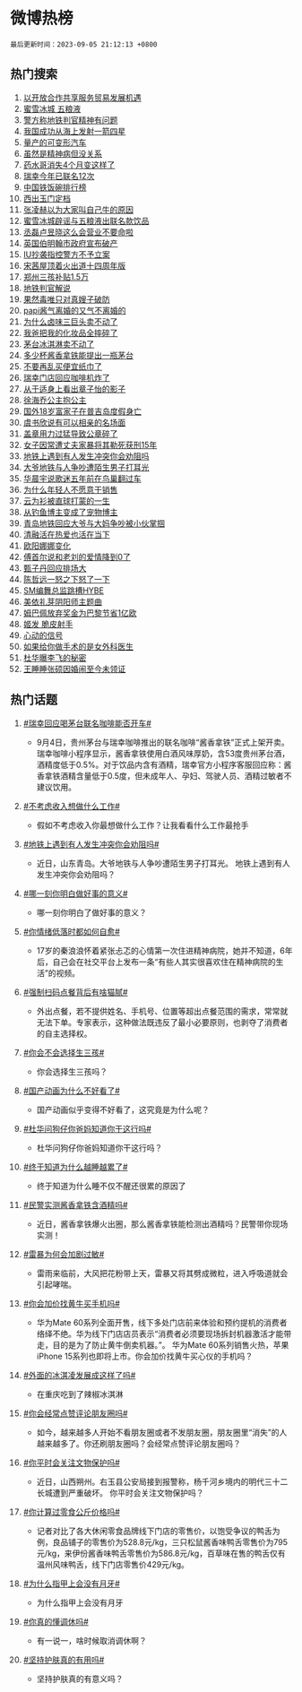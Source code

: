 # 微博热榜

`最后更新时间：2023-09-05 21:12:13 +0800`

## 热门搜索

1. [以开放合作共享服务贸易发展机遇](https://m.weibo.cn/search?containerid=100103type%3D1%26t%3D10%26q%3D%23%E4%BB%A5%E5%BC%80%E6%94%BE%E5%90%88%E4%BD%9C%E5%85%B1%E4%BA%AB%E6%9C%8D%E5%8A%A1%E8%B4%B8%E6%98%93%E5%8F%91%E5%B1%95%E6%9C%BA%E9%81%87%23&stream_entry_id=51&isnewpage=1&extparam=seat%3D1%26filter_type%3Drealtimehot%26cate%3D10103%26stream_entry_id%3D51%26dgr%3D0%26pos%3D0%26c_type%3D51%26display_time%3D1693919532%26pre_seqid%3D169391953226203267953&luicode=10000011&lfid=106003type%253D25%2526t%253D3%2526disable_hot%253D1%2526filter_type%253Drealtimehot)
1. [蜜雪冰城 五粮液](https://m.weibo.cn/search?containerid=100103type%3D1%26t%3D10%26q%3D%E8%9C%9C%E9%9B%AA%E5%86%B0%E5%9F%8E+%E4%BA%94%E7%B2%AE%E6%B6%B2&stream_entry_id=31&isnewpage=1&extparam=seat%3D1%26cate%3D5001%26c_type%3D31%26pos%3D0%26lcate%3D5001%26filter_type%3Drealtimehot%26stream_entry_id%3D31%26band_rank%3D1%26flag%3D1%26q%3D%25E8%259C%259C%25E9%259B%25AA%25E5%2586%25B0%25E5%259F%258E%2520%25E4%25BA%2594%25E7%25B2%25AE%25E6%25B6%25B2%26dgr%3D0%26realpos%3D1%26display_time%3D1693919532%26pre_seqid%3D169391953226203267953&luicode=10000011&lfid=106003type%253D25%2526t%253D3%2526disable_hot%253D1%2526filter_type%253Drealtimehot)
1. [警方称地铁判官精神有问题](https://m.weibo.cn/search?containerid=100103type%3D1%26t%3D10%26q%3D%23%E8%AD%A6%E6%96%B9%E7%A7%B0%E5%9C%B0%E9%93%81%E5%88%A4%E5%AE%98%E7%B2%BE%E7%A5%9E%E6%9C%89%E9%97%AE%E9%A2%98%23&stream_entry_id=31&isnewpage=1&extparam=seat%3D1%26cate%3D5001%26c_type%3D31%26pos%3D1%26lcate%3D5001%26filter_type%3Drealtimehot%26stream_entry_id%3D31%26band_rank%3D2%26flag%3D2%26q%3D%2523%25E8%25AD%25A6%25E6%2596%25B9%25E7%25A7%25B0%25E5%259C%25B0%25E9%2593%2581%25E5%2588%25A4%25E5%25AE%2598%25E7%25B2%25BE%25E7%25A5%259E%25E6%259C%2589%25E9%2597%25AE%25E9%25A2%2598%2523%26dgr%3D0%26realpos%3D2%26display_time%3D1693919532%26pre_seqid%3D169391953226203267953&luicode=10000011&lfid=106003type%253D25%2526t%253D3%2526disable_hot%253D1%2526filter_type%253Drealtimehot)
1. [我国成功从海上发射一箭四星](https://m.weibo.cn/search?containerid=100103type%3D1%26t%3D10%26q%3D%23%E6%88%91%E5%9B%BD%E6%88%90%E5%8A%9F%E4%BB%8E%E6%B5%B7%E4%B8%8A%E5%8F%91%E5%B0%84%E4%B8%80%E7%AE%AD%E5%9B%9B%E6%98%9F%23&stream_entry_id=31&isnewpage=1&extparam=seat%3D1%26cate%3D5001%26c_type%3D31%26pos%3D2%26lcate%3D5001%26filter_type%3Drealtimehot%26stream_entry_id%3D31%26band_rank%3D3%26flag%3D1%26q%3D%2523%25E6%2588%2591%25E5%259B%25BD%25E6%2588%2590%25E5%258A%259F%25E4%25BB%258E%25E6%25B5%25B7%25E4%25B8%258A%25E5%258F%2591%25E5%25B0%2584%25E4%25B8%2580%25E7%25AE%25AD%25E5%259B%259B%25E6%2598%259F%2523%26dgr%3D0%26realpos%3D3%26display_time%3D1693919532%26pre_seqid%3D169391953226203267953&luicode=10000011&lfid=106003type%253D25%2526t%253D3%2526disable_hot%253D1%2526filter_type%253Drealtimehot)
1. [量产的可变形汽车](https://m.weibo.cn/search?containerid=100103type%3D1%26t%3D10%26q%3D%23%E9%87%8F%E4%BA%A7%E7%9A%84%E5%8F%AF%E5%8F%98%E5%BD%A2%E6%B1%BD%E8%BD%A6%23&stream_entry_id=31&isnewpage=1&extparam=seat%3D1%26topic_ad%3D1%26cate%3D5001%26band_rank%3D4%26is_ad_pos%3D1%26lcate%3D5001%26filter_type%3Drealtimehot%26pos%3D3%26adid%3D201370%26q%3D%2523%25E9%2587%258F%25E4%25BA%25A7%25E7%259A%2584%25E5%258F%25AF%25E5%258F%2598%25E5%25BD%25A2%25E6%25B1%25BD%25E8%25BD%25A6%2523%26dgr%3D0%26stream_entry_id%3D31%26c_type%3D31%26display_time%3D1693919532%26pre_seqid%3D169391953226203267953&luicode=10000011&lfid=106003type%253D25%2526t%253D3%2526disable_hot%253D1%2526filter_type%253Drealtimehot)
1. [虽然是精神病但没关系](https://m.weibo.cn/search?containerid=100103type%3D1%26t%3D10%26q%3D%E8%99%BD%E7%84%B6%E6%98%AF%E7%B2%BE%E7%A5%9E%E7%97%85%E4%BD%86%E6%B2%A1%E5%85%B3%E7%B3%BB&stream_entry_id=31&isnewpage=1&extparam=seat%3D1%26cate%3D5001%26c_type%3D31%26pos%3D4%26lcate%3D5001%26filter_type%3Drealtimehot%26stream_entry_id%3D31%26band_rank%3D4%26flag%3D1%26q%3D%25E8%2599%25BD%25E7%2584%25B6%25E6%2598%25AF%25E7%25B2%25BE%25E7%25A5%259E%25E7%2597%2585%25E4%25BD%2586%25E6%25B2%25A1%25E5%2585%25B3%25E7%25B3%25BB%26dgr%3D0%26realpos%3D4%26display_time%3D1693919532%26pre_seqid%3D169391953226203267953&luicode=10000011&lfid=106003type%253D25%2526t%253D3%2526disable_hot%253D1%2526filter_type%253Drealtimehot)
1. [药水哥消失4个月变这样了](https://m.weibo.cn/search?containerid=100103type%3D1%26t%3D10%26q%3D%23%E8%8D%AF%E6%B0%B4%E5%93%A5%E6%B6%88%E5%A4%B14%E4%B8%AA%E6%9C%88%E5%8F%98%E8%BF%99%E6%A0%B7%E4%BA%86%23&stream_entry_id=31&isnewpage=1&extparam=seat%3D1%26cate%3D5001%26c_type%3D31%26pos%3D5%26lcate%3D5001%26filter_type%3Drealtimehot%26stream_entry_id%3D31%26band_rank%3D5%26flag%3D1%26q%3D%2523%25E8%258D%25AF%25E6%25B0%25B4%25E5%2593%25A5%25E6%25B6%2588%25E5%25A4%25B14%25E4%25B8%25AA%25E6%259C%2588%25E5%258F%2598%25E8%25BF%2599%25E6%25A0%25B7%25E4%25BA%2586%2523%26dgr%3D0%26realpos%3D5%26display_time%3D1693919532%26pre_seqid%3D169391953226203267953&luicode=10000011&lfid=106003type%253D25%2526t%253D3%2526disable_hot%253D1%2526filter_type%253Drealtimehot)
1. [瑞幸今年已联名12次](https://m.weibo.cn/search?containerid=100103type%3D1%26t%3D10%26q%3D%23%E7%91%9E%E5%B9%B8%E4%BB%8A%E5%B9%B4%E5%B7%B2%E8%81%94%E5%90%8D12%E6%AC%A1%23&stream_entry_id=31&isnewpage=1&extparam=seat%3D1%26cate%3D5001%26c_type%3D31%26pos%3D6%26lcate%3D5001%26filter_type%3Drealtimehot%26stream_entry_id%3D31%26band_rank%3D6%26flag%3D1%26q%3D%2523%25E7%2591%259E%25E5%25B9%25B8%25E4%25BB%258A%25E5%25B9%25B4%25E5%25B7%25B2%25E8%2581%2594%25E5%2590%258D12%25E6%25AC%25A1%2523%26dgr%3D0%26realpos%3D6%26display_time%3D1693919532%26pre_seqid%3D169391953226203267953&luicode=10000011&lfid=106003type%253D25%2526t%253D3%2526disable_hot%253D1%2526filter_type%253Drealtimehot)
1. [中国铁饭碗排行榜](https://m.weibo.cn/search?containerid=100103type%3D1%26t%3D10%26q%3D%23%E4%B8%AD%E5%9B%BD%E9%93%81%E9%A5%AD%E7%A2%97%E6%8E%92%E8%A1%8C%E6%A6%9C%23&stream_entry_id=31&isnewpage=1&extparam=seat%3D1%26cate%3D5001%26c_type%3D31%26pos%3D7%26lcate%3D5001%26filter_type%3Drealtimehot%26stream_entry_id%3D31%26band_rank%3D7%26flag%3D1%26q%3D%2523%25E4%25B8%25AD%25E5%259B%25BD%25E9%2593%2581%25E9%25A5%25AD%25E7%25A2%2597%25E6%258E%2592%25E8%25A1%258C%25E6%25A6%259C%2523%26dgr%3D0%26realpos%3D7%26display_time%3D1693919532%26pre_seqid%3D169391953226203267953&luicode=10000011&lfid=106003type%253D25%2526t%253D3%2526disable_hot%253D1%2526filter_type%253Drealtimehot)
1. [西出玉门定档](https://m.weibo.cn/search?containerid=100103type%3D1%26t%3D10%26q%3D%23%E8%A5%BF%E5%87%BA%E7%8E%89%E9%97%A8%E5%AE%9A%E6%A1%A3%23&stream_entry_id=31&isnewpage=1&extparam=seat%3D1%26cate%3D5001%26c_type%3D31%26pos%3D8%26lcate%3D5001%26filter_type%3Drealtimehot%26stream_entry_id%3D31%26band_rank%3D8%26flag%3D1%26q%3D%2523%25E8%25A5%25BF%25E5%2587%25BA%25E7%258E%2589%25E9%2597%25A8%25E5%25AE%259A%25E6%25A1%25A3%2523%26dgr%3D0%26realpos%3D8%26display_time%3D1693919532%26pre_seqid%3D169391953226203267953&luicode=10000011&lfid=106003type%253D25%2526t%253D3%2526disable_hot%253D1%2526filter_type%253Drealtimehot)
1. [张凌赫以为大家叫自己牛的原因](https://m.weibo.cn/search?containerid=100103type%3D1%26t%3D10%26q%3D%23%E5%BC%A0%E5%87%8C%E8%B5%AB%E4%BB%A5%E4%B8%BA%E5%A4%A7%E5%AE%B6%E5%8F%AB%E8%87%AA%E5%B7%B1%E7%89%9B%E7%9A%84%E5%8E%9F%E5%9B%A0%23&stream_entry_id=31&isnewpage=1&extparam=seat%3D1%26cate%3D5001%26c_type%3D31%26pos%3D9%26lcate%3D5001%26filter_type%3Drealtimehot%26stream_entry_id%3D31%26band_rank%3D9%26flag%3D1%26q%3D%2523%25E5%25BC%25A0%25E5%2587%258C%25E8%25B5%25AB%25E4%25BB%25A5%25E4%25B8%25BA%25E5%25A4%25A7%25E5%25AE%25B6%25E5%258F%25AB%25E8%2587%25AA%25E5%25B7%25B1%25E7%2589%259B%25E7%259A%2584%25E5%258E%259F%25E5%259B%25A0%2523%26dgr%3D0%26realpos%3D9%26display_time%3D1693919532%26pre_seqid%3D169391953226203267953&luicode=10000011&lfid=106003type%253D25%2526t%253D3%2526disable_hot%253D1%2526filter_type%253Drealtimehot)
1. [蜜雪冰城辟谣与五粮液出联名款饮品](https://m.weibo.cn/search?containerid=100103type%3D1%26t%3D10%26q%3D%23%E8%9C%9C%E9%9B%AA%E5%86%B0%E5%9F%8E%E8%BE%9F%E8%B0%A3%E4%B8%8E%E4%BA%94%E7%B2%AE%E6%B6%B2%E5%87%BA%E8%81%94%E5%90%8D%E6%AC%BE%E9%A5%AE%E5%93%81%23&stream_entry_id=31&isnewpage=1&extparam=seat%3D1%26cate%3D5001%26c_type%3D31%26pos%3D10%26lcate%3D5001%26filter_type%3Drealtimehot%26stream_entry_id%3D31%26band_rank%3D10%26flag%3D1%26q%3D%2523%25E8%259C%259C%25E9%259B%25AA%25E5%2586%25B0%25E5%259F%258E%25E8%25BE%259F%25E8%25B0%25A3%25E4%25B8%258E%25E4%25BA%2594%25E7%25B2%25AE%25E6%25B6%25B2%25E5%2587%25BA%25E8%2581%2594%25E5%2590%258D%25E6%25AC%25BE%25E9%25A5%25AE%25E5%2593%2581%2523%26dgr%3D0%26realpos%3D10%26display_time%3D1693919532%26pre_seqid%3D169391953226203267953&luicode=10000011&lfid=106003type%253D25%2526t%253D3%2526disable_hot%253D1%2526filter_type%253Drealtimehot)
1. [丞磊卢昱晓这么会营业不要命啦](https://m.weibo.cn/search?containerid=100103type%3D1%26t%3D10%26q%3D%23%E4%B8%9E%E7%A3%8A%E5%8D%A2%E6%98%B1%E6%99%93%E8%BF%99%E4%B9%88%E4%BC%9A%E8%90%A5%E4%B8%9A%E4%B8%8D%E8%A6%81%E5%91%BD%E5%95%A6%23&stream_entry_id=31&isnewpage=1&extparam=seat%3D1%26cate%3D5001%26c_type%3D31%26pos%3D11%26lcate%3D5001%26filter_type%3Drealtimehot%26stream_entry_id%3D31%26band_rank%3D11%26flag%3D1%26q%3D%2523%25E4%25B8%259E%25E7%25A3%258A%25E5%258D%25A2%25E6%2598%25B1%25E6%2599%2593%25E8%25BF%2599%25E4%25B9%2588%25E4%25BC%259A%25E8%2590%25A5%25E4%25B8%259A%25E4%25B8%258D%25E8%25A6%2581%25E5%2591%25BD%25E5%2595%25A6%2523%26dgr%3D0%26realpos%3D11%26display_time%3D1693919532%26pre_seqid%3D169391953226203267953&luicode=10000011&lfid=106003type%253D25%2526t%253D3%2526disable_hot%253D1%2526filter_type%253Drealtimehot)
1. [英国伯明翰市政府宣布破产](https://m.weibo.cn/search?containerid=100103type%3D1%26t%3D10%26q%3D%23%E8%8B%B1%E5%9B%BD%E4%BC%AF%E6%98%8E%E7%BF%B0%E5%B8%82%E6%94%BF%E5%BA%9C%E5%AE%A3%E5%B8%83%E7%A0%B4%E4%BA%A7%23&stream_entry_id=31&isnewpage=1&extparam=seat%3D1%26cate%3D5001%26c_type%3D31%26pos%3D12%26lcate%3D5001%26filter_type%3Drealtimehot%26stream_entry_id%3D31%26band_rank%3D12%26flag%3D1%26q%3D%2523%25E8%258B%25B1%25E5%259B%25BD%25E4%25BC%25AF%25E6%2598%258E%25E7%25BF%25B0%25E5%25B8%2582%25E6%2594%25BF%25E5%25BA%259C%25E5%25AE%25A3%25E5%25B8%2583%25E7%25A0%25B4%25E4%25BA%25A7%2523%26dgr%3D0%26realpos%3D12%26display_time%3D1693919532%26pre_seqid%3D169391953226203267953&luicode=10000011&lfid=106003type%253D25%2526t%253D3%2526disable_hot%253D1%2526filter_type%253Drealtimehot)
1. [IU抄袭指控警方不予立案](https://m.weibo.cn/search?containerid=100103type%3D1%26t%3D10%26q%3D%23IU%E6%8A%84%E8%A2%AD%E6%8C%87%E6%8E%A7%E8%AD%A6%E6%96%B9%E4%B8%8D%E4%BA%88%E7%AB%8B%E6%A1%88%23&stream_entry_id=31&isnewpage=1&extparam=seat%3D1%26cate%3D5001%26c_type%3D31%26pos%3D13%26lcate%3D5001%26filter_type%3Drealtimehot%26stream_entry_id%3D31%26band_rank%3D13%26flag%3D2%26q%3D%2523IU%25E6%258A%2584%25E8%25A2%25AD%25E6%258C%2587%25E6%258E%25A7%25E8%25AD%25A6%25E6%2596%25B9%25E4%25B8%258D%25E4%25BA%2588%25E7%25AB%258B%25E6%25A1%2588%2523%26dgr%3D0%26realpos%3D13%26display_time%3D1693919532%26pre_seqid%3D169391953226203267953&luicode=10000011&lfid=106003type%253D25%2526t%253D3%2526disable_hot%253D1%2526filter_type%253Drealtimehot)
1. [宋茜屋顶着火出道十四周年版](https://m.weibo.cn/search?containerid=100103type%3D1%26t%3D10%26q%3D%23%E5%AE%8B%E8%8C%9C%E5%B1%8B%E9%A1%B6%E7%9D%80%E7%81%AB%E5%87%BA%E9%81%93%E5%8D%81%E5%9B%9B%E5%91%A8%E5%B9%B4%E7%89%88%23&stream_entry_id=31&isnewpage=1&extparam=seat%3D1%26cate%3D5001%26c_type%3D31%26pos%3D14%26lcate%3D5001%26filter_type%3Drealtimehot%26stream_entry_id%3D31%26band_rank%3D14%26flag%3D1%26q%3D%2523%25E5%25AE%258B%25E8%258C%259C%25E5%25B1%258B%25E9%25A1%25B6%25E7%259D%2580%25E7%2581%25AB%25E5%2587%25BA%25E9%2581%2593%25E5%258D%2581%25E5%259B%259B%25E5%2591%25A8%25E5%25B9%25B4%25E7%2589%2588%2523%26dgr%3D0%26realpos%3D14%26display_time%3D1693919532%26pre_seqid%3D169391953226203267953&luicode=10000011&lfid=106003type%253D25%2526t%253D3%2526disable_hot%253D1%2526filter_type%253Drealtimehot)
1. [郑州三孩补贴1.5万](https://m.weibo.cn/search?containerid=100103type%3D1%26t%3D10%26q%3D%23%E9%83%91%E5%B7%9E%E4%B8%89%E5%AD%A9%E8%A1%A5%E8%B4%B41.5%E4%B8%87%23&stream_entry_id=31&isnewpage=1&extparam=seat%3D1%26cate%3D5001%26c_type%3D31%26pos%3D15%26lcate%3D5001%26filter_type%3Drealtimehot%26stream_entry_id%3D31%26band_rank%3D15%26flag%3D0%26q%3D%2523%25E9%2583%2591%25E5%25B7%259E%25E4%25B8%2589%25E5%25AD%25A9%25E8%25A1%25A5%25E8%25B4%25B41.5%25E4%25B8%2587%2523%26dgr%3D0%26realpos%3D15%26display_time%3D1693919532%26pre_seqid%3D169391953226203267953&luicode=10000011&lfid=106003type%253D25%2526t%253D3%2526disable_hot%253D1%2526filter_type%253Drealtimehot)
1. [地铁判官解说](https://m.weibo.cn/search?containerid=100103type%3D1%26t%3D10%26q%3D%E5%9C%B0%E9%93%81%E5%88%A4%E5%AE%98%E8%A7%A3%E8%AF%B4&stream_entry_id=31&isnewpage=1&extparam=seat%3D1%26cate%3D5001%26c_type%3D31%26pos%3D16%26lcate%3D5001%26filter_type%3Drealtimehot%26stream_entry_id%3D31%26band_rank%3D16%26flag%3D1%26q%3D%25E5%259C%25B0%25E9%2593%2581%25E5%2588%25A4%25E5%25AE%2598%25E8%25A7%25A3%25E8%25AF%25B4%26dgr%3D0%26realpos%3D16%26display_time%3D1693919532%26pre_seqid%3D169391953226203267953&luicode=10000011&lfid=106003type%253D25%2526t%253D3%2526disable_hot%253D1%2526filter_type%253Drealtimehot)
1. [果然毒唯只对真嫂子破防](https://m.weibo.cn/search?containerid=100103type%3D1%26t%3D10%26q%3D%23%E6%9E%9C%E7%84%B6%E6%AF%92%E5%94%AF%E5%8F%AA%E5%AF%B9%E7%9C%9F%E5%AB%82%E5%AD%90%E7%A0%B4%E9%98%B2%23&stream_entry_id=31&isnewpage=1&extparam=seat%3D1%26cate%3D5001%26c_type%3D31%26pos%3D17%26lcate%3D5001%26filter_type%3Drealtimehot%26stream_entry_id%3D31%26band_rank%3D17%26flag%3D0%26q%3D%2523%25E6%259E%259C%25E7%2584%25B6%25E6%25AF%2592%25E5%2594%25AF%25E5%258F%25AA%25E5%25AF%25B9%25E7%259C%259F%25E5%25AB%2582%25E5%25AD%2590%25E7%25A0%25B4%25E9%2598%25B2%2523%26dgr%3D0%26realpos%3D17%26display_time%3D1693919532%26pre_seqid%3D169391953226203267953&luicode=10000011&lfid=106003type%253D25%2526t%253D3%2526disable_hot%253D1%2526filter_type%253Drealtimehot)
1. [papi酱气离婚的又气不离婚的](https://m.weibo.cn/search?containerid=100103type%3D1%26t%3D10%26q%3D%23papi%E9%85%B1%E6%B0%94%E7%A6%BB%E5%A9%9A%E7%9A%84%E5%8F%88%E6%B0%94%E4%B8%8D%E7%A6%BB%E5%A9%9A%E7%9A%84%23&stream_entry_id=31&isnewpage=1&extparam=seat%3D1%26cate%3D5001%26c_type%3D31%26pos%3D18%26lcate%3D5001%26filter_type%3Drealtimehot%26stream_entry_id%3D31%26band_rank%3D18%26flag%3D2%26q%3D%2523papi%25E9%2585%25B1%25E6%25B0%2594%25E7%25A6%25BB%25E5%25A9%259A%25E7%259A%2584%25E5%258F%2588%25E6%25B0%2594%25E4%25B8%258D%25E7%25A6%25BB%25E5%25A9%259A%25E7%259A%2584%2523%26dgr%3D0%26realpos%3D18%26display_time%3D1693919532%26pre_seqid%3D169391953226203267953&luicode=10000011&lfid=106003type%253D25%2526t%253D3%2526disable_hot%253D1%2526filter_type%253Drealtimehot)
1. [为什么卤味三巨头卖不动了](https://m.weibo.cn/search?containerid=100103type%3D1%26t%3D10%26q%3D%23%E4%B8%BA%E4%BB%80%E4%B9%88%E5%8D%A4%E5%91%B3%E4%B8%89%E5%B7%A8%E5%A4%B4%E5%8D%96%E4%B8%8D%E5%8A%A8%E4%BA%86%23&stream_entry_id=31&isnewpage=1&extparam=seat%3D1%26cate%3D5001%26c_type%3D31%26pos%3D19%26lcate%3D5001%26filter_type%3Drealtimehot%26stream_entry_id%3D31%26band_rank%3D19%26flag%3D0%26q%3D%2523%25E4%25B8%25BA%25E4%25BB%2580%25E4%25B9%2588%25E5%258D%25A4%25E5%2591%25B3%25E4%25B8%2589%25E5%25B7%25A8%25E5%25A4%25B4%25E5%258D%2596%25E4%25B8%258D%25E5%258A%25A8%25E4%25BA%2586%2523%26dgr%3D0%26realpos%3D19%26display_time%3D1693919532%26pre_seqid%3D169391953226203267953&luicode=10000011&lfid=106003type%253D25%2526t%253D3%2526disable_hot%253D1%2526filter_type%253Drealtimehot)
1. [我爸把我的化妆品全摔碎了](https://m.weibo.cn/search?containerid=100103type%3D1%26t%3D10%26q%3D%23%E6%88%91%E7%88%B8%E6%8A%8A%E6%88%91%E7%9A%84%E5%8C%96%E5%A6%86%E5%93%81%E5%85%A8%E6%91%94%E7%A2%8E%E4%BA%86%23&stream_entry_id=31&isnewpage=1&extparam=seat%3D1%26cate%3D5001%26c_type%3D31%26pos%3D20%26lcate%3D5001%26filter_type%3Drealtimehot%26stream_entry_id%3D31%26band_rank%3D20%26flag%3D1%26q%3D%2523%25E6%2588%2591%25E7%2588%25B8%25E6%258A%258A%25E6%2588%2591%25E7%259A%2584%25E5%258C%2596%25E5%25A6%2586%25E5%2593%2581%25E5%2585%25A8%25E6%2591%2594%25E7%25A2%258E%25E4%25BA%2586%2523%26dgr%3D0%26realpos%3D20%26display_time%3D1693919532%26pre_seqid%3D169391953226203267953&luicode=10000011&lfid=106003type%253D25%2526t%253D3%2526disable_hot%253D1%2526filter_type%253Drealtimehot)
1. [茅台冰淇淋卖不动了](https://m.weibo.cn/search?containerid=100103type%3D1%26t%3D10%26q%3D%23%E8%8C%85%E5%8F%B0%E5%86%B0%E6%B7%87%E6%B7%8B%E5%8D%96%E4%B8%8D%E5%8A%A8%E4%BA%86%23&stream_entry_id=31&isnewpage=1&extparam=seat%3D1%26cate%3D5001%26c_type%3D31%26pos%3D21%26lcate%3D5001%26filter_type%3Drealtimehot%26stream_entry_id%3D31%26band_rank%3D21%26flag%3D1%26q%3D%2523%25E8%258C%2585%25E5%258F%25B0%25E5%2586%25B0%25E6%25B7%2587%25E6%25B7%258B%25E5%258D%2596%25E4%25B8%258D%25E5%258A%25A8%25E4%25BA%2586%2523%26dgr%3D0%26realpos%3D21%26display_time%3D1693919532%26pre_seqid%3D169391953226203267953&luicode=10000011&lfid=106003type%253D25%2526t%253D3%2526disable_hot%253D1%2526filter_type%253Drealtimehot)
1. [多少杯酱香拿铁能提出一瓶茅台](https://m.weibo.cn/search?containerid=100103type%3D1%26t%3D10%26q%3D%E5%A4%9A%E5%B0%91%E6%9D%AF%E9%85%B1%E9%A6%99%E6%8B%BF%E9%93%81%E8%83%BD%E6%8F%90%E5%87%BA%E4%B8%80%E7%93%B6%E8%8C%85%E5%8F%B0&stream_entry_id=31&isnewpage=1&extparam=seat%3D1%26cate%3D5001%26c_type%3D31%26pos%3D22%26lcate%3D5001%26filter_type%3Drealtimehot%26stream_entry_id%3D31%26band_rank%3D22%26flag%3D0%26q%3D%25E5%25A4%259A%25E5%25B0%2591%25E6%259D%25AF%25E9%2585%25B1%25E9%25A6%2599%25E6%258B%25BF%25E9%2593%2581%25E8%2583%25BD%25E6%258F%2590%25E5%2587%25BA%25E4%25B8%2580%25E7%2593%25B6%25E8%258C%2585%25E5%258F%25B0%26dgr%3D0%26realpos%3D22%26display_time%3D1693919532%26pre_seqid%3D169391953226203267953&luicode=10000011&lfid=106003type%253D25%2526t%253D3%2526disable_hot%253D1%2526filter_type%253Drealtimehot)
1. [不要再乱买便宜纸巾了](https://m.weibo.cn/search?containerid=100103type%3D1%26t%3D10%26q%3D%E4%B8%8D%E8%A6%81%E5%86%8D%E4%B9%B1%E4%B9%B0%E4%BE%BF%E5%AE%9C%E7%BA%B8%E5%B7%BE%E4%BA%86&stream_entry_id=31&isnewpage=1&extparam=seat%3D1%26cate%3D5001%26c_type%3D31%26pos%3D23%26lcate%3D5001%26filter_type%3Drealtimehot%26stream_entry_id%3D31%26band_rank%3D23%26flag%3D0%26q%3D%25E4%25B8%258D%25E8%25A6%2581%25E5%2586%258D%25E4%25B9%25B1%25E4%25B9%25B0%25E4%25BE%25BF%25E5%25AE%259C%25E7%25BA%25B8%25E5%25B7%25BE%25E4%25BA%2586%26dgr%3D0%26realpos%3D23%26display_time%3D1693919532%26pre_seqid%3D169391953226203267953&luicode=10000011&lfid=106003type%253D25%2526t%253D3%2526disable_hot%253D1%2526filter_type%253Drealtimehot)
1. [瑞幸门店回应咖啡机炸了](https://m.weibo.cn/search?containerid=100103type%3D1%26t%3D10%26q%3D%23%E7%91%9E%E5%B9%B8%E9%97%A8%E5%BA%97%E5%9B%9E%E5%BA%94%E5%92%96%E5%95%A1%E6%9C%BA%E7%82%B8%E4%BA%86%23&stream_entry_id=31&isnewpage=1&extparam=seat%3D1%26cate%3D5001%26c_type%3D31%26pos%3D24%26lcate%3D5001%26filter_type%3Drealtimehot%26stream_entry_id%3D31%26band_rank%3D24%26flag%3D1%26q%3D%2523%25E7%2591%259E%25E5%25B9%25B8%25E9%2597%25A8%25E5%25BA%2597%25E5%259B%259E%25E5%25BA%2594%25E5%2592%2596%25E5%2595%25A1%25E6%259C%25BA%25E7%2582%25B8%25E4%25BA%2586%2523%26dgr%3D0%26realpos%3D24%26display_time%3D1693919532%26pre_seqid%3D169391953226203267953&luicode=10000011&lfid=106003type%253D25%2526t%253D3%2526disable_hot%253D1%2526filter_type%253Drealtimehot)
1. [从于适身上看出章子怡的影子](https://m.weibo.cn/search?containerid=100103type%3D1%26t%3D10%26q%3D%E4%BB%8E%E4%BA%8E%E9%80%82%E8%BA%AB%E4%B8%8A%E7%9C%8B%E5%87%BA%E7%AB%A0%E5%AD%90%E6%80%A1%E7%9A%84%E5%BD%B1%E5%AD%90&stream_entry_id=31&isnewpage=1&extparam=seat%3D1%26cate%3D5001%26c_type%3D31%26pos%3D25%26lcate%3D5001%26filter_type%3Drealtimehot%26stream_entry_id%3D31%26band_rank%3D25%26flag%3D1%26q%3D%25E4%25BB%258E%25E4%25BA%258E%25E9%2580%2582%25E8%25BA%25AB%25E4%25B8%258A%25E7%259C%258B%25E5%2587%25BA%25E7%25AB%25A0%25E5%25AD%2590%25E6%2580%25A1%25E7%259A%2584%25E5%25BD%25B1%25E5%25AD%2590%26dgr%3D0%26realpos%3D25%26display_time%3D1693919532%26pre_seqid%3D169391953226203267953&luicode=10000011&lfid=106003type%253D25%2526t%253D3%2526disable_hot%253D1%2526filter_type%253Drealtimehot)
1. [徐海乔公主抱公主](https://m.weibo.cn/search?containerid=100103type%3D1%26t%3D10%26q%3D%23%E5%BE%90%E6%B5%B7%E4%B9%94%E5%85%AC%E4%B8%BB%E6%8A%B1%E5%85%AC%E4%B8%BB%23&stream_entry_id=31&isnewpage=1&extparam=seat%3D1%26cate%3D5001%26c_type%3D31%26pos%3D26%26lcate%3D5001%26filter_type%3Drealtimehot%26stream_entry_id%3D31%26band_rank%3D26%26flag%3D1%26q%3D%2523%25E5%25BE%2590%25E6%25B5%25B7%25E4%25B9%2594%25E5%2585%25AC%25E4%25B8%25BB%25E6%258A%25B1%25E5%2585%25AC%25E4%25B8%25BB%2523%26dgr%3D0%26realpos%3D26%26display_time%3D1693919532%26pre_seqid%3D169391953226203267953&luicode=10000011&lfid=106003type%253D25%2526t%253D3%2526disable_hot%253D1%2526filter_type%253Drealtimehot)
1. [国外18岁富家子在普吉岛度假身亡](https://m.weibo.cn/search?containerid=100103type%3D1%26t%3D10%26q%3D%23%E5%9B%BD%E5%A4%9618%E5%B2%81%E5%AF%8C%E5%AE%B6%E5%AD%90%E5%9C%A8%E6%99%AE%E5%90%89%E5%B2%9B%E5%BA%A6%E5%81%87%E8%BA%AB%E4%BA%A1%23&stream_entry_id=31&isnewpage=1&extparam=seat%3D1%26cate%3D5001%26c_type%3D31%26pos%3D27%26lcate%3D5001%26filter_type%3Drealtimehot%26stream_entry_id%3D31%26band_rank%3D27%26flag%3D0%26q%3D%2523%25E5%259B%25BD%25E5%25A4%259618%25E5%25B2%2581%25E5%25AF%258C%25E5%25AE%25B6%25E5%25AD%2590%25E5%259C%25A8%25E6%2599%25AE%25E5%2590%2589%25E5%25B2%259B%25E5%25BA%25A6%25E5%2581%2587%25E8%25BA%25AB%25E4%25BA%25A1%2523%26dgr%3D0%26realpos%3D27%26display_time%3D1693919532%26pre_seqid%3D169391953226203267953&luicode=10000011&lfid=106003type%253D25%2526t%253D3%2526disable_hot%253D1%2526filter_type%253Drealtimehot)
1. [虞书欣说有可以相亲的名场面](https://m.weibo.cn/search?containerid=100103type%3D1%26t%3D10%26q%3D%23%E8%99%9E%E4%B9%A6%E6%AC%A3%E8%AF%B4%E6%9C%89%E5%8F%AF%E4%BB%A5%E7%9B%B8%E4%BA%B2%E7%9A%84%E5%90%8D%E5%9C%BA%E9%9D%A2%23&stream_entry_id=31&isnewpage=1&extparam=seat%3D1%26cate%3D5001%26c_type%3D31%26pos%3D28%26lcate%3D5001%26filter_type%3Drealtimehot%26stream_entry_id%3D31%26band_rank%3D28%26flag%3D1%26q%3D%2523%25E8%2599%259E%25E4%25B9%25A6%25E6%25AC%25A3%25E8%25AF%25B4%25E6%259C%2589%25E5%258F%25AF%25E4%25BB%25A5%25E7%259B%25B8%25E4%25BA%25B2%25E7%259A%2584%25E5%2590%258D%25E5%259C%25BA%25E9%259D%25A2%2523%26dgr%3D0%26realpos%3D28%26display_time%3D1693919532%26pre_seqid%3D169391953226203267953&luicode=10000011&lfid=106003type%253D25%2526t%253D3%2526disable_hot%253D1%2526filter_type%253Drealtimehot)
1. [盖章用力过猛导致公章碎了](https://m.weibo.cn/search?containerid=100103type%3D1%26t%3D10%26q%3D%E7%9B%96%E7%AB%A0%E7%94%A8%E5%8A%9B%E8%BF%87%E7%8C%9B%E5%AF%BC%E8%87%B4%E5%85%AC%E7%AB%A0%E7%A2%8E%E4%BA%86&stream_entry_id=31&isnewpage=1&extparam=seat%3D1%26cate%3D5001%26c_type%3D31%26pos%3D29%26lcate%3D5001%26filter_type%3Drealtimehot%26stream_entry_id%3D31%26band_rank%3D29%26flag%3D0%26q%3D%25E7%259B%2596%25E7%25AB%25A0%25E7%2594%25A8%25E5%258A%259B%25E8%25BF%2587%25E7%258C%259B%25E5%25AF%25BC%25E8%2587%25B4%25E5%2585%25AC%25E7%25AB%25A0%25E7%25A2%258E%25E4%25BA%2586%26dgr%3D0%26realpos%3D29%26display_time%3D1693919532%26pre_seqid%3D169391953226203267953&luicode=10000011&lfid=106003type%253D25%2526t%253D3%2526disable_hot%253D1%2526filter_type%253Drealtimehot)
1. [女子因常遭丈夫家暴将其勒死获刑15年](https://m.weibo.cn/search?containerid=100103type%3D1%26t%3D10%26q%3D%23%E5%A5%B3%E5%AD%90%E5%9B%A0%E5%B8%B8%E9%81%AD%E4%B8%88%E5%A4%AB%E5%AE%B6%E6%9A%B4%E5%B0%86%E5%85%B6%E5%8B%92%E6%AD%BB%E8%8E%B7%E5%88%9115%E5%B9%B4%23&stream_entry_id=31&isnewpage=1&extparam=seat%3D1%26cate%3D5001%26c_type%3D31%26pos%3D30%26lcate%3D5001%26filter_type%3Drealtimehot%26stream_entry_id%3D31%26band_rank%3D30%26flag%3D0%26q%3D%2523%25E5%25A5%25B3%25E5%25AD%2590%25E5%259B%25A0%25E5%25B8%25B8%25E9%2581%25AD%25E4%25B8%2588%25E5%25A4%25AB%25E5%25AE%25B6%25E6%259A%25B4%25E5%25B0%2586%25E5%2585%25B6%25E5%258B%2592%25E6%25AD%25BB%25E8%258E%25B7%25E5%2588%259115%25E5%25B9%25B4%2523%26dgr%3D0%26realpos%3D30%26display_time%3D1693919532%26pre_seqid%3D169391953226203267953&luicode=10000011&lfid=106003type%253D25%2526t%253D3%2526disable_hot%253D1%2526filter_type%253Drealtimehot)
1. [地铁上遇到有人发生冲突你会劝阻吗](https://m.weibo.cn/search?containerid=100103type%3D1%26t%3D10%26q%3D%23%E5%9C%B0%E9%93%81%E4%B8%8A%E9%81%87%E5%88%B0%E6%9C%89%E4%BA%BA%E5%8F%91%E7%94%9F%E5%86%B2%E7%AA%81%E4%BD%A0%E4%BC%9A%E5%8A%9D%E9%98%BB%E5%90%97%23&stream_entry_id=31&isnewpage=1&extparam=seat%3D1%26cate%3D5001%26c_type%3D31%26pos%3D31%26lcate%3D5001%26filter_type%3Drealtimehot%26stream_entry_id%3D31%26band_rank%3D31%26flag%3D0%26q%3D%2523%25E5%259C%25B0%25E9%2593%2581%25E4%25B8%258A%25E9%2581%2587%25E5%2588%25B0%25E6%259C%2589%25E4%25BA%25BA%25E5%258F%2591%25E7%2594%259F%25E5%2586%25B2%25E7%25AA%2581%25E4%25BD%25A0%25E4%25BC%259A%25E5%258A%259D%25E9%2598%25BB%25E5%2590%2597%2523%26dgr%3D0%26realpos%3D31%26display_time%3D1693919532%26pre_seqid%3D169391953226203267953&luicode=10000011&lfid=106003type%253D25%2526t%253D3%2526disable_hot%253D1%2526filter_type%253Drealtimehot)
1. [大爷地铁与人争吵遭陌生男子打耳光](https://m.weibo.cn/search?containerid=100103type%3D1%26t%3D10%26q%3D%23%E5%A4%A7%E7%88%B7%E5%9C%B0%E9%93%81%E4%B8%8E%E4%BA%BA%E4%BA%89%E5%90%B5%E9%81%AD%E9%99%8C%E7%94%9F%E7%94%B7%E5%AD%90%E6%89%93%E8%80%B3%E5%85%89%23&stream_entry_id=31&isnewpage=1&extparam=seat%3D1%26cate%3D5001%26c_type%3D31%26pos%3D32%26lcate%3D5001%26filter_type%3Drealtimehot%26stream_entry_id%3D31%26band_rank%3D32%26flag%3D0%26q%3D%2523%25E5%25A4%25A7%25E7%2588%25B7%25E5%259C%25B0%25E9%2593%2581%25E4%25B8%258E%25E4%25BA%25BA%25E4%25BA%2589%25E5%2590%25B5%25E9%2581%25AD%25E9%2599%258C%25E7%2594%259F%25E7%2594%25B7%25E5%25AD%2590%25E6%2589%2593%25E8%2580%25B3%25E5%2585%2589%2523%26dgr%3D0%26realpos%3D32%26display_time%3D1693919532%26pre_seqid%3D169391953226203267953&luicode=10000011&lfid=106003type%253D25%2526t%253D3%2526disable_hot%253D1%2526filter_type%253Drealtimehot)
1. [华晨宇说歌迷五年前在鸟巢翻过车](https://m.weibo.cn/search?containerid=100103type%3D1%26t%3D10%26q%3D%23%E5%8D%8E%E6%99%A8%E5%AE%87%E8%AF%B4%E6%AD%8C%E8%BF%B7%E4%BA%94%E5%B9%B4%E5%89%8D%E5%9C%A8%E9%B8%9F%E5%B7%A2%E7%BF%BB%E8%BF%87%E8%BD%A6%23&stream_entry_id=31&isnewpage=1&extparam=seat%3D1%26cate%3D5001%26c_type%3D31%26pos%3D33%26lcate%3D5001%26filter_type%3Drealtimehot%26stream_entry_id%3D31%26band_rank%3D33%26flag%3D1%26q%3D%2523%25E5%258D%258E%25E6%2599%25A8%25E5%25AE%2587%25E8%25AF%25B4%25E6%25AD%258C%25E8%25BF%25B7%25E4%25BA%2594%25E5%25B9%25B4%25E5%2589%258D%25E5%259C%25A8%25E9%25B8%259F%25E5%25B7%25A2%25E7%25BF%25BB%25E8%25BF%2587%25E8%25BD%25A6%2523%26dgr%3D0%26realpos%3D33%26display_time%3D1693919532%26pre_seqid%3D169391953226203267953&luicode=10000011&lfid=106003type%253D25%2526t%253D3%2526disable_hot%253D1%2526filter_type%253Drealtimehot)
1. [为什么年轻人不愿意干销售](https://m.weibo.cn/search?containerid=100103type%3D1%26t%3D10%26q%3D%23%E4%B8%BA%E4%BB%80%E4%B9%88%E5%B9%B4%E8%BD%BB%E4%BA%BA%E4%B8%8D%E6%84%BF%E6%84%8F%E5%B9%B2%E9%94%80%E5%94%AE%23&stream_entry_id=31&isnewpage=1&extparam=seat%3D1%26cate%3D5001%26c_type%3D31%26pos%3D34%26lcate%3D5001%26filter_type%3Drealtimehot%26stream_entry_id%3D31%26band_rank%3D34%26flag%3D0%26q%3D%2523%25E4%25B8%25BA%25E4%25BB%2580%25E4%25B9%2588%25E5%25B9%25B4%25E8%25BD%25BB%25E4%25BA%25BA%25E4%25B8%258D%25E6%2584%25BF%25E6%2584%258F%25E5%25B9%25B2%25E9%2594%2580%25E5%2594%25AE%2523%26dgr%3D0%26realpos%3D34%26display_time%3D1693919532%26pre_seqid%3D169391953226203267953&luicode=10000011&lfid=106003type%253D25%2526t%253D3%2526disable_hot%253D1%2526filter_type%253Drealtimehot)
1. [云为衫被直球打蒙的一生](https://m.weibo.cn/search?containerid=100103type%3D1%26t%3D10%26q%3D%23%E4%BA%91%E4%B8%BA%E8%A1%AB%E8%A2%AB%E7%9B%B4%E7%90%83%E6%89%93%E8%92%99%E7%9A%84%E4%B8%80%E7%94%9F%23&stream_entry_id=31&isnewpage=1&extparam=seat%3D1%26cate%3D5001%26c_type%3D31%26pos%3D35%26lcate%3D5001%26filter_type%3Drealtimehot%26stream_entry_id%3D31%26band_rank%3D35%26flag%3D1%26q%3D%2523%25E4%25BA%2591%25E4%25B8%25BA%25E8%25A1%25AB%25E8%25A2%25AB%25E7%259B%25B4%25E7%2590%2583%25E6%2589%2593%25E8%2592%2599%25E7%259A%2584%25E4%25B8%2580%25E7%2594%259F%2523%26dgr%3D0%26realpos%3D35%26display_time%3D1693919532%26pre_seqid%3D169391953226203267953&luicode=10000011&lfid=106003type%253D25%2526t%253D3%2526disable_hot%253D1%2526filter_type%253Drealtimehot)
1. [从钓鱼博主变成了宠物博主](https://m.weibo.cn/search?containerid=100103type%3D1%26t%3D10%26q%3D%E4%BB%8E%E9%92%93%E9%B1%BC%E5%8D%9A%E4%B8%BB%E5%8F%98%E6%88%90%E4%BA%86%E5%AE%A0%E7%89%A9%E5%8D%9A%E4%B8%BB&stream_entry_id=31&isnewpage=1&extparam=seat%3D1%26cate%3D5001%26c_type%3D31%26pos%3D36%26lcate%3D5001%26filter_type%3Drealtimehot%26stream_entry_id%3D31%26band_rank%3D36%26flag%3D1%26q%3D%25E4%25BB%258E%25E9%2592%2593%25E9%25B1%25BC%25E5%258D%259A%25E4%25B8%25BB%25E5%258F%2598%25E6%2588%2590%25E4%25BA%2586%25E5%25AE%25A0%25E7%2589%25A9%25E5%258D%259A%25E4%25B8%25BB%26dgr%3D0%26realpos%3D36%26display_time%3D1693919532%26pre_seqid%3D169391953226203267953&luicode=10000011&lfid=106003type%253D25%2526t%253D3%2526disable_hot%253D1%2526filter_type%253Drealtimehot)
1. [青岛地铁回应大爷与大妈争吵被小伙掌掴](https://m.weibo.cn/search?containerid=100103type%3D1%26t%3D10%26q%3D%23%E9%9D%92%E5%B2%9B%E5%9C%B0%E9%93%81%E5%9B%9E%E5%BA%94%E5%A4%A7%E7%88%B7%E4%B8%8E%E5%A4%A7%E5%A6%88%E4%BA%89%E5%90%B5%E8%A2%AB%E5%B0%8F%E4%BC%99%E6%8E%8C%E6%8E%B4%23&stream_entry_id=31&isnewpage=1&extparam=seat%3D1%26cate%3D5001%26c_type%3D31%26pos%3D37%26lcate%3D5001%26filter_type%3Drealtimehot%26stream_entry_id%3D31%26band_rank%3D37%26flag%3D0%26q%3D%2523%25E9%259D%2592%25E5%25B2%259B%25E5%259C%25B0%25E9%2593%2581%25E5%259B%259E%25E5%25BA%2594%25E5%25A4%25A7%25E7%2588%25B7%25E4%25B8%258E%25E5%25A4%25A7%25E5%25A6%2588%25E4%25BA%2589%25E5%2590%25B5%25E8%25A2%25AB%25E5%25B0%258F%25E4%25BC%2599%25E6%258E%258C%25E6%258E%25B4%2523%26dgr%3D0%26realpos%3D37%26display_time%3D1693919532%26pre_seqid%3D169391953226203267953&luicode=10000011&lfid=106003type%253D25%2526t%253D3%2526disable_hot%253D1%2526filter_type%253Drealtimehot)
1. [清融活在热爱也活在当下](https://m.weibo.cn/search?containerid=100103type%3D1%26t%3D10%26q%3D%23%E6%B8%85%E8%9E%8D%E6%B4%BB%E5%9C%A8%E7%83%AD%E7%88%B1%E4%B9%9F%E6%B4%BB%E5%9C%A8%E5%BD%93%E4%B8%8B%23&stream_entry_id=31&isnewpage=1&extparam=seat%3D1%26cate%3D5001%26c_type%3D31%26pos%3D38%26lcate%3D5001%26filter_type%3Drealtimehot%26stream_entry_id%3D31%26band_rank%3D38%26flag%3D1%26q%3D%2523%25E6%25B8%2585%25E8%259E%258D%25E6%25B4%25BB%25E5%259C%25A8%25E7%2583%25AD%25E7%2588%25B1%25E4%25B9%259F%25E6%25B4%25BB%25E5%259C%25A8%25E5%25BD%2593%25E4%25B8%258B%2523%26dgr%3D0%26realpos%3D38%26display_time%3D1693919532%26pre_seqid%3D169391953226203267953&luicode=10000011&lfid=106003type%253D25%2526t%253D3%2526disable_hot%253D1%2526filter_type%253Drealtimehot)
1. [欧阳娜娜变化](https://m.weibo.cn/search?containerid=100103type%3D1%26t%3D10%26q%3D%E6%AC%A7%E9%98%B3%E5%A8%9C%E5%A8%9C%E5%8F%98%E5%8C%96&stream_entry_id=31&isnewpage=1&extparam=seat%3D1%26cate%3D5001%26c_type%3D31%26pos%3D39%26lcate%3D5001%26filter_type%3Drealtimehot%26stream_entry_id%3D31%26band_rank%3D39%26flag%3D0%26q%3D%25E6%25AC%25A7%25E9%2598%25B3%25E5%25A8%259C%25E5%25A8%259C%25E5%258F%2598%25E5%258C%2596%26dgr%3D0%26realpos%3D39%26display_time%3D1693919532%26pre_seqid%3D169391953226203267953&luicode=10000011&lfid=106003type%253D25%2526t%253D3%2526disable_hot%253D1%2526filter_type%253Drealtimehot)
1. [傅首尔说和老刘的爱情降到0了](https://m.weibo.cn/search?containerid=100103type%3D1%26t%3D10%26q%3D%23%E5%82%85%E9%A6%96%E5%B0%94%E8%AF%B4%E5%92%8C%E8%80%81%E5%88%98%E7%9A%84%E7%88%B1%E6%83%85%E9%99%8D%E5%88%B00%E4%BA%86%23&stream_entry_id=31&isnewpage=1&extparam=seat%3D1%26cate%3D5001%26c_type%3D31%26pos%3D40%26lcate%3D5001%26filter_type%3Drealtimehot%26stream_entry_id%3D31%26band_rank%3D40%26flag%3D0%26q%3D%2523%25E5%2582%2585%25E9%25A6%2596%25E5%25B0%2594%25E8%25AF%25B4%25E5%2592%258C%25E8%2580%2581%25E5%2588%2598%25E7%259A%2584%25E7%2588%25B1%25E6%2583%2585%25E9%2599%258D%25E5%2588%25B00%25E4%25BA%2586%2523%26dgr%3D0%26realpos%3D40%26display_time%3D1693919532%26pre_seqid%3D169391953226203267953&luicode=10000011&lfid=106003type%253D25%2526t%253D3%2526disable_hot%253D1%2526filter_type%253Drealtimehot)
1. [甄子丹回应排场大](https://m.weibo.cn/search?containerid=100103type%3D1%26t%3D10%26q%3D%23%E7%94%84%E5%AD%90%E4%B8%B9%E5%9B%9E%E5%BA%94%E6%8E%92%E5%9C%BA%E5%A4%A7%23&stream_entry_id=31&isnewpage=1&extparam=seat%3D1%26cate%3D5001%26c_type%3D31%26pos%3D41%26lcate%3D5001%26filter_type%3Drealtimehot%26stream_entry_id%3D31%26band_rank%3D41%26flag%3D1%26q%3D%2523%25E7%2594%2584%25E5%25AD%2590%25E4%25B8%25B9%25E5%259B%259E%25E5%25BA%2594%25E6%258E%2592%25E5%259C%25BA%25E5%25A4%25A7%2523%26dgr%3D0%26realpos%3D41%26display_time%3D1693919532%26pre_seqid%3D169391953226203267953&luicode=10000011&lfid=106003type%253D25%2526t%253D3%2526disable_hot%253D1%2526filter_type%253Drealtimehot)
1. [陈哲远一怒之下怒了一下](https://m.weibo.cn/search?containerid=100103type%3D1%26t%3D10%26q%3D%23%E9%99%88%E5%93%B2%E8%BF%9C%E4%B8%80%E6%80%92%E4%B9%8B%E4%B8%8B%E6%80%92%E4%BA%86%E4%B8%80%E4%B8%8B%23&stream_entry_id=31&isnewpage=1&extparam=seat%3D1%26cate%3D5001%26c_type%3D31%26pos%3D42%26lcate%3D5001%26filter_type%3Drealtimehot%26stream_entry_id%3D31%26band_rank%3D42%26flag%3D0%26q%3D%2523%25E9%2599%2588%25E5%2593%25B2%25E8%25BF%259C%25E4%25B8%2580%25E6%2580%2592%25E4%25B9%258B%25E4%25B8%258B%25E6%2580%2592%25E4%25BA%2586%25E4%25B8%2580%25E4%25B8%258B%2523%26dgr%3D0%26realpos%3D42%26display_time%3D1693919532%26pre_seqid%3D169391953226203267953&luicode=10000011&lfid=106003type%253D25%2526t%253D3%2526disable_hot%253D1%2526filter_type%253Drealtimehot)
1. [SM编舞总监跳槽HYBE](https://m.weibo.cn/search?containerid=100103type%3D1%26t%3D10%26q%3D%23SM%E7%BC%96%E8%88%9E%E6%80%BB%E7%9B%91%E8%B7%B3%E6%A7%BDHYBE%23&stream_entry_id=31&isnewpage=1&extparam=seat%3D1%26cate%3D5001%26c_type%3D31%26pos%3D43%26lcate%3D5001%26filter_type%3Drealtimehot%26stream_entry_id%3D31%26band_rank%3D43%26flag%3D0%26q%3D%2523SM%25E7%25BC%2596%25E8%2588%259E%25E6%2580%25BB%25E7%259B%2591%25E8%25B7%25B3%25E6%25A7%25BDHYBE%2523%26dgr%3D0%26realpos%3D43%26display_time%3D1693919532%26pre_seqid%3D169391953226203267953&luicode=10000011&lfid=106003type%253D25%2526t%253D3%2526disable_hot%253D1%2526filter_type%253Drealtimehot)
1. [美依礼芽阴阳师主题曲](https://m.weibo.cn/search?containerid=100103type%3D1%26t%3D10%26q%3D%23%E7%BE%8E%E4%BE%9D%E7%A4%BC%E8%8A%BD%E9%98%B4%E9%98%B3%E5%B8%88%E4%B8%BB%E9%A2%98%E6%9B%B2%23&stream_entry_id=31&isnewpage=1&extparam=seat%3D1%26cate%3D5001%26c_type%3D31%26pos%3D44%26lcate%3D5001%26filter_type%3Drealtimehot%26stream_entry_id%3D31%26band_rank%3D44%26flag%3D0%26q%3D%2523%25E7%25BE%258E%25E4%25BE%259D%25E7%25A4%25BC%25E8%258A%25BD%25E9%2598%25B4%25E9%2598%25B3%25E5%25B8%2588%25E4%25B8%25BB%25E9%25A2%2598%25E6%259B%25B2%2523%26dgr%3D0%26realpos%3D44%26display_time%3D1693919532%26pre_seqid%3D169391953226203267953&luicode=10000011&lfid=106003type%253D25%2526t%253D3%2526disable_hot%253D1%2526filter_type%253Drealtimehot)
1. [姆巴佩放弃奖金为巴黎节省1亿欧](https://m.weibo.cn/search?containerid=100103type%3D1%26t%3D10%26q%3D%23%E5%A7%86%E5%B7%B4%E4%BD%A9%E6%94%BE%E5%BC%83%E5%A5%96%E9%87%91%E4%B8%BA%E5%B7%B4%E9%BB%8E%E8%8A%82%E7%9C%811%E4%BA%BF%E6%AC%A7%23&stream_entry_id=31&isnewpage=1&extparam=seat%3D1%26cate%3D5001%26c_type%3D31%26pos%3D45%26lcate%3D5001%26filter_type%3Drealtimehot%26stream_entry_id%3D31%26band_rank%3D45%26flag%3D0%26q%3D%2523%25E5%25A7%2586%25E5%25B7%25B4%25E4%25BD%25A9%25E6%2594%25BE%25E5%25BC%2583%25E5%25A5%2596%25E9%2587%2591%25E4%25B8%25BA%25E5%25B7%25B4%25E9%25BB%258E%25E8%258A%2582%25E7%259C%25811%25E4%25BA%25BF%25E6%25AC%25A7%2523%26dgr%3D0%26realpos%3D45%26display_time%3D1693919532%26pre_seqid%3D169391953226203267953&luicode=10000011&lfid=106003type%253D25%2526t%253D3%2526disable_hot%253D1%2526filter_type%253Drealtimehot)
1. [姬发 脆皮射手](https://m.weibo.cn/search?containerid=100103type%3D1%26t%3D10%26q%3D%E5%A7%AC%E5%8F%91+%E8%84%86%E7%9A%AE%E5%B0%84%E6%89%8B&stream_entry_id=31&isnewpage=1&extparam=seat%3D1%26cate%3D5001%26c_type%3D31%26pos%3D46%26lcate%3D5001%26filter_type%3Drealtimehot%26stream_entry_id%3D31%26band_rank%3D46%26flag%3D0%26q%3D%25E5%25A7%25AC%25E5%258F%2591%2520%25E8%2584%2586%25E7%259A%25AE%25E5%25B0%2584%25E6%2589%258B%26dgr%3D0%26realpos%3D46%26display_time%3D1693919532%26pre_seqid%3D169391953226203267953&luicode=10000011&lfid=106003type%253D25%2526t%253D3%2526disable_hot%253D1%2526filter_type%253Drealtimehot)
1. [心动的信号](https://m.weibo.cn/search?containerid=100103type%3D1%26t%3D10%26q%3D%E5%BF%83%E5%8A%A8%E7%9A%84%E4%BF%A1%E5%8F%B7&stream_entry_id=31&isnewpage=1&extparam=seat%3D1%26cate%3D5001%26c_type%3D31%26pos%3D47%26lcate%3D5001%26filter_type%3Drealtimehot%26stream_entry_id%3D31%26band_rank%3D47%26flag%3D0%26q%3D%25E5%25BF%2583%25E5%258A%25A8%25E7%259A%2584%25E4%25BF%25A1%25E5%258F%25B7%26dgr%3D0%26realpos%3D47%26display_time%3D1693919532%26pre_seqid%3D169391953226203267953&luicode=10000011&lfid=106003type%253D25%2526t%253D3%2526disable_hot%253D1%2526filter_type%253Drealtimehot)
1. [如果给你做手术的是女外科医生](https://m.weibo.cn/search?containerid=100103type%3D1%26t%3D10%26q%3D%E5%A6%82%E6%9E%9C%E7%BB%99%E4%BD%A0%E5%81%9A%E6%89%8B%E6%9C%AF%E7%9A%84%E6%98%AF%E5%A5%B3%E5%A4%96%E7%A7%91%E5%8C%BB%E7%94%9F&stream_entry_id=31&isnewpage=1&extparam=seat%3D1%26cate%3D5001%26c_type%3D31%26pos%3D48%26lcate%3D5001%26filter_type%3Drealtimehot%26stream_entry_id%3D31%26band_rank%3D48%26flag%3D1%26q%3D%25E5%25A6%2582%25E6%259E%259C%25E7%25BB%2599%25E4%25BD%25A0%25E5%2581%259A%25E6%2589%258B%25E6%259C%25AF%25E7%259A%2584%25E6%2598%25AF%25E5%25A5%25B3%25E5%25A4%2596%25E7%25A7%2591%25E5%258C%25BB%25E7%2594%259F%26dgr%3D0%26realpos%3D48%26display_time%3D1693919532%26pre_seqid%3D169391953226203267953&luicode=10000011&lfid=106003type%253D25%2526t%253D3%2526disable_hot%253D1%2526filter_type%253Drealtimehot)
1. [杜华曝李飞的秘密](https://m.weibo.cn/search?containerid=100103type%3D1%26t%3D10%26q%3D%23%E6%9D%9C%E5%8D%8E%E6%9B%9D%E6%9D%8E%E9%A3%9E%E7%9A%84%E7%A7%98%E5%AF%86%23&stream_entry_id=31&isnewpage=1&extparam=seat%3D1%26cate%3D5001%26c_type%3D31%26pos%3D49%26lcate%3D5001%26filter_type%3Drealtimehot%26stream_entry_id%3D31%26band_rank%3D49%26flag%3D0%26q%3D%2523%25E6%259D%259C%25E5%258D%258E%25E6%259B%259D%25E6%259D%258E%25E9%25A3%259E%25E7%259A%2584%25E7%25A7%2598%25E5%25AF%2586%2523%26dgr%3D0%26realpos%3D49%26display_time%3D1693919532%26pre_seqid%3D169391953226203267953&luicode=10000011&lfid=106003type%253D25%2526t%253D3%2526disable_hot%253D1%2526filter_type%253Drealtimehot)
1. [王睡睡张硕因婚闹至今未领证](https://m.weibo.cn/search?containerid=100103type%3D1%26t%3D10%26q%3D%23%E7%8E%8B%E7%9D%A1%E7%9D%A1%E5%BC%A0%E7%A1%95%E5%9B%A0%E5%A9%9A%E9%97%B9%E8%87%B3%E4%BB%8A%E6%9C%AA%E9%A2%86%E8%AF%81%23&stream_entry_id=31&isnewpage=1&extparam=seat%3D1%26cate%3D5001%26c_type%3D31%26pos%3D50%26lcate%3D5001%26filter_type%3Drealtimehot%26stream_entry_id%3D31%26band_rank%3D50%26flag%3D0%26q%3D%2523%25E7%258E%258B%25E7%259D%25A1%25E7%259D%25A1%25E5%25BC%25A0%25E7%25A1%2595%25E5%259B%25A0%25E5%25A9%259A%25E9%2597%25B9%25E8%2587%25B3%25E4%25BB%258A%25E6%259C%25AA%25E9%25A2%2586%25E8%25AF%2581%2523%26dgr%3D0%26realpos%3D50%26display_time%3D1693919532%26pre_seqid%3D169391953226203267953&luicode=10000011&lfid=106003type%253D25%2526t%253D3%2526disable_hot%253D1%2526filter_type%253Drealtimehot)

## 热门话题

1. [#瑞幸回应喝茅台联名咖啡能否开车#](https://m.weibo.cn/search?containerid=231522type%3D1%26t%3D10%26q%3D%23%E7%91%9E%E5%B9%B8%E5%9B%9E%E5%BA%94%E5%96%9D%E8%8C%85%E5%8F%B0%E8%81%94%E5%90%8D%E5%92%96%E5%95%A1%E8%83%BD%E5%90%A6%E5%BC%80%E8%BD%A6%23&stream_entry_id=128&isnewpage=1&extparam=seat%3D1%26unitid%3D1693793490958%26c_type%3D128%26dgr%3D0%26cate%3D5004%26pos%3D1-0-0%26lcate%3D5004%26display_time%3D1693919533%26pre_seqid%3D16939195331310201664&luicode=10000011&lfid=231648_-_4)
    - 9月4日，贵州茅台与瑞幸咖啡推出的联名咖啡“酱香拿铁”正式上架开卖。瑞幸咖啡小程序显示，酱香拿铁使用白酒风味厚奶，含53度贵州茅台酒，酒精度低于0.5%。对于饮品内含有酒精，瑞幸官方小程序客服回应称：酱香拿铁酒精含量低于0.5度，但未成年人、孕妇、驾驶人员、酒精过敏者不建议饮用。

1. [#不考虑收入想做什么工作#](https://m.weibo.cn/search?containerid=231522type%3D1%26t%3D10%26q%3D%23%E4%B8%8D%E8%80%83%E8%99%91%E6%94%B6%E5%85%A5%E6%83%B3%E5%81%9A%E4%BB%80%E4%B9%88%E5%B7%A5%E4%BD%9C%23&stream_entry_id=128&isnewpage=1&extparam=seat%3D1%26unitid%3D1693906040246%26c_type%3D128%26dgr%3D0%26cate%3D5004%26pos%3D1-0-1%26lcate%3D5004%26display_time%3D1693919533%26pre_seqid%3D16939195331310201664&luicode=10000011&lfid=231648_-_4)
    - 假如不考虑收入你最想做什么工作？让我看看什么工作最抢手

1. [#地铁上遇到有人发生冲突你会劝阻吗#](https://m.weibo.cn/search?containerid=231522type%3D1%26t%3D10%26q%3D%23%E5%9C%B0%E9%93%81%E4%B8%8A%E9%81%87%E5%88%B0%E6%9C%89%E4%BA%BA%E5%8F%91%E7%94%9F%E5%86%B2%E7%AA%81%E4%BD%A0%E4%BC%9A%E5%8A%9D%E9%98%BB%E5%90%97%23&stream_entry_id=128&isnewpage=1&extparam=seat%3D1%26unitid%3D1693912341092%26c_type%3D128%26dgr%3D0%26cate%3D5004%26pos%3D1-0-2%26lcate%3D5004%26display_time%3D1693919533%26pre_seqid%3D16939195331310201664&luicode=10000011&lfid=231648_-_4)
    - 近日，山东青岛。大爷地铁与人争吵遭陌生男子打耳光。 地铁上遇到有人发生冲突你会劝阻吗？ ​​​

1. [#哪一刻你明白做好事的意义#](https://m.weibo.cn/search?containerid=231522type%3D1%26t%3D10%26q%3D%23%E5%93%AA%E4%B8%80%E5%88%BB%E4%BD%A0%E6%98%8E%E7%99%BD%E5%81%9A%E5%A5%BD%E4%BA%8B%E7%9A%84%E6%84%8F%E4%B9%89%23&stream_entry_id=128&isnewpage=1&extparam=seat%3D1%26unitid%3D1693918065162%26c_type%3D128%26dgr%3D0%26cate%3D5004%26pos%3D1-0-3%26lcate%3D5004%26display_time%3D1693919533%26pre_seqid%3D16939195331310201664&luicode=10000011&lfid=231648_-_4)
    - 哪一刻你明白了做好事的意义？

1. [#你情绪低落时都如何自愈#](https://m.weibo.cn/search?containerid=231522type%3D1%26t%3D10%26q%3D%23%E4%BD%A0%E6%83%85%E7%BB%AA%E4%BD%8E%E8%90%BD%E6%97%B6%E9%83%BD%E5%A6%82%E4%BD%95%E8%87%AA%E6%84%88%23&stream_entry_id=128&isnewpage=1&extparam=seat%3D1%26unitid%3D1693893437413%26c_type%3D128%26dgr%3D0%26cate%3D5004%26pos%3D1-0-4%26lcate%3D5004%26display_time%3D1693919533%26pre_seqid%3D16939195331310201664&luicode=10000011&lfid=231648_-_4)
    - 17岁的秦浪浪怀着紧张忐忑的心情第一次住进精神病院，她并不知道，6年后，自己会在社交平台上发布一条“有些人其实很喜欢住在精神病院的生活”的视频。

1. [#强制扫码点餐背后有啥猫腻#](https://m.weibo.cn/search?containerid=231522type%3D1%26t%3D10%26q%3D%23%E5%BC%BA%E5%88%B6%E6%89%AB%E7%A0%81%E7%82%B9%E9%A4%90%E8%83%8C%E5%90%8E%E6%9C%89%E5%95%A5%E7%8C%AB%E8%85%BB%23&stream_entry_id=128&isnewpage=1&extparam=seat%3D1%26unitid%3D1693903378264%26c_type%3D128%26dgr%3D0%26cate%3D5004%26pos%3D1-0-5%26lcate%3D5004%26display_time%3D1693919533%26pre_seqid%3D16939195331310201664&luicode=10000011&lfid=231648_-_4)
    - 外出点餐，若不提供姓名、手机号、位置等超出点餐范围的需求，常常就无法下单。专家表示，这种做法既违反了最小必要原则，也剥夺了消费者的自主选择权。

1. [#你会不会选择生三孩#](https://m.weibo.cn/search?containerid=231522type%3D1%26t%3D10%26q%3D%23%E4%BD%A0%E4%BC%9A%E4%B8%8D%E4%BC%9A%E9%80%89%E6%8B%A9%E7%94%9F%E4%B8%89%E5%AD%A9%23&stream_entry_id=128&isnewpage=1&extparam=seat%3D1%26unitid%3D1693909956061%26c_type%3D128%26dgr%3D0%26cate%3D5004%26pos%3D1-0-6%26lcate%3D5004%26display_time%3D1693919533%26pre_seqid%3D16939195331310201664&luicode=10000011&lfid=231648_-_4)
    - 你会选择生三孩吗？

1. [#国产动画为什么不好看了#](https://m.weibo.cn/search?containerid=231522type%3D1%26t%3D10%26q%3D%23%E5%9B%BD%E4%BA%A7%E5%8A%A8%E7%94%BB%E4%B8%BA%E4%BB%80%E4%B9%88%E4%B8%8D%E5%A5%BD%E7%9C%8B%E4%BA%86%23&stream_entry_id=128&isnewpage=1&extparam=seat%3D1%26unitid%3D1693900958688%26c_type%3D128%26dgr%3D0%26cate%3D5004%26pos%3D1-0-7%26lcate%3D5004%26display_time%3D1693919533%26pre_seqid%3D16939195331310201664&luicode=10000011&lfid=231648_-_4)
    - 国产动画似乎变得不好看了，这究竟是为什么呢？

1. [#杜华问狗仔你爸妈知道你干这行吗#](https://m.weibo.cn/search?containerid=231522type%3D1%26t%3D10%26q%3D%23%E6%9D%9C%E5%8D%8E%E9%97%AE%E7%8B%97%E4%BB%94%E4%BD%A0%E7%88%B8%E5%A6%88%E7%9F%A5%E9%81%93%E4%BD%A0%E5%B9%B2%E8%BF%99%E8%A1%8C%E5%90%97%23&stream_entry_id=128&isnewpage=1&extparam=seat%3D1%26unitid%3D1693895839919%26c_type%3D128%26dgr%3D0%26cate%3D5004%26pos%3D1-0-8%26lcate%3D5004%26display_time%3D1693919533%26pre_seqid%3D16939195331310201664&luicode=10000011&lfid=231648_-_4)
    - 杜华问狗仔你爸妈知道你干这行吗？

1. [#终于知道为什么越睡越累了#](https://m.weibo.cn/search?containerid=231522type%3D1%26t%3D10%26q%3D%23%E7%BB%88%E4%BA%8E%E7%9F%A5%E9%81%93%E4%B8%BA%E4%BB%80%E4%B9%88%E8%B6%8A%E7%9D%A1%E8%B6%8A%E7%B4%AF%E4%BA%86%23&stream_entry_id=128&isnewpage=1&extparam=seat%3D1%26unitid%3D1693917470711%26c_type%3D128%26dgr%3D0%26cate%3D5004%26pos%3D1-0-9%26lcate%3D5004%26display_time%3D1693919533%26pre_seqid%3D16939195331310201664&luicode=10000011&lfid=231648_-_4)
    - 终于知道为什么睡不仅不醒还很累的原因了

1. [#民警实测酱香拿铁含酒精吗#](https://m.weibo.cn/search?containerid=231522type%3D1%26t%3D10%26q%3D%23%E6%B0%91%E8%AD%A6%E5%AE%9E%E6%B5%8B%E9%85%B1%E9%A6%99%E6%8B%BF%E9%93%81%E5%90%AB%E9%85%92%E7%B2%BE%E5%90%97%23&stream_entry_id=128&isnewpage=1&extparam=seat%3D1%26unitid%3D1693876023838%26c_type%3D128%26dgr%3D0%26cate%3D5004%26pos%3D1-0-10%26lcate%3D5004%26display_time%3D1693919533%26pre_seqid%3D16939195331310201664&luicode=10000011&lfid=231648_-_4)
    - 近日，酱香拿铁爆火出圈，那么酱香拿铁能检测出酒精吗？民警带你现场实测！

1. [#雷暴为何会加剧过敏#](https://m.weibo.cn/search?containerid=231522type%3D1%26t%3D10%26q%3D%23%E9%9B%B7%E6%9A%B4%E4%B8%BA%E4%BD%95%E4%BC%9A%E5%8A%A0%E5%89%A7%E8%BF%87%E6%95%8F%23&stream_entry_id=128&isnewpage=1&extparam=seat%3D1%26unitid%3D1693880554307%26c_type%3D128%26dgr%3D0%26cate%3D5004%26pos%3D1-0-11%26lcate%3D5004%26display_time%3D1693919533%26pre_seqid%3D16939195331310201664&luicode=10000011&lfid=231648_-_4)
    - 雷雨来临前，大风把花粉带上天，雷暴又将其劈成微粒，进入呼吸道就会引起哮喘。

1. [#你会加价找黄牛买手机吗#](https://m.weibo.cn/search?containerid=231522type%3D1%26t%3D10%26q%3D%23%E4%BD%A0%E4%BC%9A%E5%8A%A0%E4%BB%B7%E6%89%BE%E9%BB%84%E7%89%9B%E4%B9%B0%E6%89%8B%E6%9C%BA%E5%90%97%23&stream_entry_id=128&isnewpage=1&extparam=seat%3D1%26unitid%3D1693816041221%26c_type%3D128%26dgr%3D0%26cate%3D5004%26pos%3D1-0-12%26lcate%3D5004%26display_time%3D1693919533%26pre_seqid%3D16939195331310201664&luicode=10000011&lfid=231648_-_4)
    - 华为Mate 60系列全面开售，线下多处门店前来体验和预约提机的消费者络绎不绝。华为线下门店店员表示“消费者必须要现场拆封机器激活才能带走，目的是为了防止黄牛倒卖机器。”。
华为Mate 60系列销售火热，苹果iPhone 15系列也即将上市。你会加价找黄牛买心仪的手机吗？

1. [#外面的冰淇凌发展成这样了吗#](https://m.weibo.cn/search?containerid=231522type%3D1%26t%3D10%26q%3D%23%E5%A4%96%E9%9D%A2%E7%9A%84%E5%86%B0%E6%B7%87%E5%87%8C%E5%8F%91%E5%B1%95%E6%88%90%E8%BF%99%E6%A0%B7%E4%BA%86%E5%90%97%23&stream_entry_id=128&isnewpage=1&extparam=seat%3D1%26unitid%3D1693914455052%26c_type%3D128%26dgr%3D0%26cate%3D5004%26pos%3D1-0-13%26lcate%3D5004%26display_time%3D1693919533%26pre_seqid%3D16939195331310201664&luicode=10000011&lfid=231648_-_4)
    - 在重庆吃到了辣椒冰淇淋

1. [#你会经常点赞评论朋友圈吗#](https://m.weibo.cn/search?containerid=231522type%3D1%26t%3D10%26q%3D%23%E4%BD%A0%E4%BC%9A%E7%BB%8F%E5%B8%B8%E7%82%B9%E8%B5%9E%E8%AF%84%E8%AE%BA%E6%9C%8B%E5%8F%8B%E5%9C%88%E5%90%97%23&stream_entry_id=128&isnewpage=1&extparam=seat%3D1%26unitid%3D1693811221154%26c_type%3D128%26dgr%3D0%26cate%3D5004%26pos%3D1-0-14%26lcate%3D5004%26display_time%3D1693919533%26pre_seqid%3D16939195331310201664&luicode=10000011&lfid=231648_-_4)
    - 如今，越来越多人开始不看朋友圈或者不发朋友圈，朋友圈里“消失”的人越来越多了。你还刷朋友圈吗？会经常点赞评论朋友圈吗？

1. [#你平时会关注文物保护吗#](https://m.weibo.cn/search?containerid=231522type%3D1%26t%3D10%26q%3D%23%E4%BD%A0%E5%B9%B3%E6%97%B6%E4%BC%9A%E5%85%B3%E6%B3%A8%E6%96%87%E7%89%A9%E4%BF%9D%E6%8A%A4%E5%90%97%23&stream_entry_id=128&isnewpage=1&extparam=seat%3D1%26unitid%3D1693803110290%26c_type%3D128%26dgr%3D0%26cate%3D5004%26pos%3D1-0-15%26lcate%3D5004%26display_time%3D1693919533%26pre_seqid%3D16939195331310201664&luicode=10000011&lfid=231648_-_4)
    - 近日，山西朔州。右玉县公安局接到报警称，杨千河乡境内的明代三十二长城遭到严重破坏。 你平时会关注文物保护吗？ ​​​

1. [#你计算过零食公斤价格吗#](https://m.weibo.cn/search?containerid=231522type%3D1%26t%3D10%26q%3D%23%E4%BD%A0%E8%AE%A1%E7%AE%97%E8%BF%87%E9%9B%B6%E9%A3%9F%E5%85%AC%E6%96%A4%E4%BB%B7%E6%A0%BC%E5%90%97%23&stream_entry_id=128&isnewpage=1&extparam=seat%3D1%26unitid%3D1693794409050%26c_type%3D128%26dgr%3D0%26cate%3D5004%26pos%3D1-0-16%26lcate%3D5004%26display_time%3D1693919533%26pre_seqid%3D16939195331310201664&luicode=10000011&lfid=231648_-_4)
    - 记者对比了各大休闲零食品牌线下门店的零售价，以饱受争议的鸭舌为例，良品铺子的零售价为528.8元/kg，三只松鼠酱香味鸭舌零售价为795元/kg，来伊份酱香味鸭舌零售价为586.8元/kg，百草味在售的鸭舌仅有温州风味鸭舌，线下门店零售价429元/kg。

1. [#为什么指甲上会没有月牙#](https://m.weibo.cn/search?containerid=231522type%3D1%26t%3D10%26q%3D%23%E4%B8%BA%E4%BB%80%E4%B9%88%E6%8C%87%E7%94%B2%E4%B8%8A%E4%BC%9A%E6%B2%A1%E6%9C%89%E6%9C%88%E7%89%99%23&stream_entry_id=128&isnewpage=1&extparam=seat%3D1%26unitid%3D1693788103935%26c_type%3D128%26dgr%3D0%26cate%3D5004%26pos%3D1-0-17%26lcate%3D5004%26display_time%3D1693919533%26pre_seqid%3D16939195331310201664&luicode=10000011&lfid=231648_-_4)
    - 为什么指甲上会没有月牙

1. [#你真的懂调休吗#](https://m.weibo.cn/search?containerid=231522type%3D1%26t%3D10%26q%3D%23%E4%BD%A0%E7%9C%9F%E7%9A%84%E6%87%82%E8%B0%83%E4%BC%91%E5%90%97%23&stream_entry_id=128&isnewpage=1&extparam=seat%3D1%26unitid%3D1693894640485%26c_type%3D128%26dgr%3D0%26cate%3D5004%26pos%3D1-0-18%26lcate%3D5004%26display_time%3D1693919533%26pre_seqid%3D16939195331310201664&luicode=10000011&lfid=231648_-_4)
    - 有一说一，啥时候取消调休啊？

1. [#坚持护肤真的有用吗#](https://m.weibo.cn/search?containerid=231522type%3D1%26t%3D10%26q%3D%23%E5%9D%9A%E6%8C%81%E6%8A%A4%E8%82%A4%E7%9C%9F%E7%9A%84%E6%9C%89%E7%94%A8%E5%90%97%23&stream_entry_id=128&isnewpage=1&extparam=seat%3D1%26unitid%3D1693795607504%26c_type%3D128%26dgr%3D0%26cate%3D5004%26pos%3D1-0-19%26lcate%3D5004%26display_time%3D1693919533%26pre_seqid%3D16939195331310201664&luicode=10000011&lfid=231648_-_4)
    - 坚持护肤真的有意义吗？

